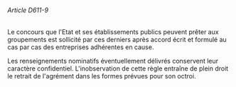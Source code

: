 ###### Article D611-9

Le concours que l'Etat et ses établissements publics peuvent prêter aux groupements est sollicité par ces derniers après accord écrit et formulé au cas par cas des entreprises adhérentes en cause.

Les renseignements nominatifs éventuellement délivrés conservent leur caractère confidentiel. L'inobservation de cette règle entraîne de plein droit le retrait de l'agrément dans les formes prévues pour son octroi.

